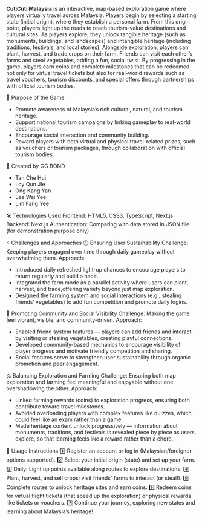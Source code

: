 **CutiCuti Malaysia**
is an interactive, map-based exploration game where players virtually travel across Malaysia. Players begin by selecting a starting state (initial origin), where they establish a personal farm. From this origin point, players light up the roads to reach tourism-value destinations and cultural sites. As players explore, they unlock tangible heritage (such as monuments, buildings, and landscapes) and intangible heritage (including traditions, festivals, and local stories). Alongside exploration, players can plant, harvest, and trade crops on their farm. Friends can visit each other’s farms and steal vegetables, adding a fun, social twist. By progressing in the game, players earn coins and complete milestones that can be redeemed not only for virtual travel tickets but also for real-world rewards such as travel vouchers, tourism discounts, and special offers through partnerships with official tourism bodies.

🎯 Purpose of the Game
- Promote awareness of Malaysia’s rich cultural, natural, and tourism heritage.
- Support national tourism campaigns by linking gameplay to real-world destinations.
- Encourage social interaction and community building.
- Reward players with both virtual and physical travel-related prizes, such as vouchers or tourism packages, through collaboration with official tourism bodies.

👥 Created by GG BOND
- Tan Che Hui
- Loy Qun Jie
- Ong Kang Yan
- Lee Wai Yee
- Lim Fang Yee

🛠 Technologies Used
Frontend: HTML5, CSS3, TypeScript, Next.js
Backend: Next.js
Authentication: Comparing with data stored in JSON file (for demonstration purpose only)

⚡ Challenges and Approaches
🕒 Ensuring User Sustainability
Challenge: Keeping players engaged over time through daily gameplay without overwhelming them.
Approach:
- Introduced daily refreshed light-up chances to encourage players to return regularly and build a habit.
- Integrated the farm mode as a parallel activity where users can plant, harvest, and trade,offering variety beyond just map exploration.
- Designed the farming system and social interactions (e.g., stealing friends’ vegetables) to add fun competition and promote daily logins.

🤝 Promoting Community and Social Visibility
Challenge: Making the game feel vibrant, visible, and community-driven.
Approach:
- Enabled friend system features — players can add friends and interact by visiting or stealing vegetables, creating playful connections.
- Developed community-based mechanics to encourage visibility of player progress and motivate friendly competition and sharing.
- Social features serve to strengthen user sustainability through organic promotion and peer engagement.

⚖️ Balancing Exploration and Farming
Challenge: Ensuring both map exploration and farming feel meaningful and enjoyable without one overshadowing the other.
Approach:
- Linked farming rewards (coins) to exploration progress, ensuring both contribute toward travel milestones.
- Avoided overloading players with complex features like quizzes, which could feel like an exam rather than a game.
- Made heritage content unlock progressively — information about monuments, traditions, and festivals is revealed piece by piece as users explore, so that learning feels like a reward rather than a chore.

📌 Usage Instructions
1️⃣ Register an account or log in (Malaysian/foreigner options supported).
2️⃣ Select your initial origin (state) and set up your farm.
3️⃣ Daily: Light up points available along routes to explore destinations.
4️⃣ Plant, harvest, and sell crops; visit friends' farms to interact (or steal!).
5️⃣ Complete routes to unlock heritage sites and earn coins.
6️⃣ Redeem coins for virtual flight tickets (that speed up the exploration) or physical rewards like tickets or vouchers.
7️⃣ Continue your journey, exploring new states and learning about Malaysia’s heritage!

